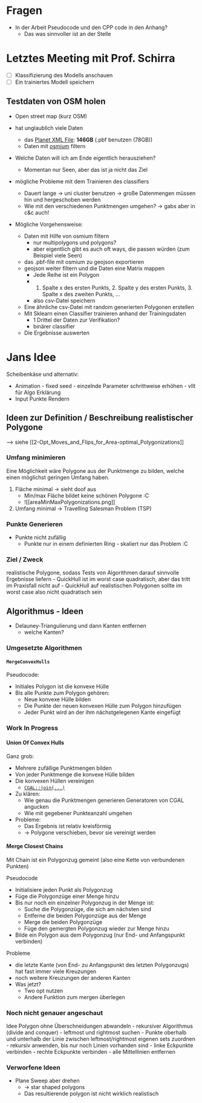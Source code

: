 
# Fragen
- In der Arbeit Pseudocode und den CPP code in den Anhang?
	- Das was sinnvoller ist an der Stelle 

# Letztes Meeting mit Prof. Schirra
- [ ] Klassifizierung des Modells anschauen
- [ ] Ein trainiertes Modell speichern

## Testdaten von OSM holen
- Open street map (kurz OSM)
- hat unglaublich viele Daten
	- das [Planet XML File](https://planet.openstreetmap.org/): **146GB** (.pbf benutzen (78GB))
	- Daten mit [osmium](https://docs.osmcode.org/osmium/latest/osmium-tags-filter.html) filtern
- Welche Daten will ich am Ende eigentlich herausziehen?
	- Momentan nur Seen, aber das ist ja nicht das Ziel

- mögliche Probleme mit dem Trainieren des classifiers
	- Dauert lange -> uni cluster benutzen -> große Datenmengen müssen hin und hergeschoben werden
	- Wie mit den verschiedenen Punktmengen umgehen? -> gabs aber in c&c auch!

- Mögliche Vorgehensweise:
	- Daten mit Hilfe von osmium filtern 
		- nur multipolygons und polygons?
		- aber eigentlich gibt es auch oft ways, die passen würden (zum Beispiel viele Seen)
	- das .pbf-file mit osmium zu geojson exportieren
	- geojson weiter filtern und die Daten eine Matrix mappen
		- Jede Reihe ist ein Polygon
		- 1. Spalte x des ersten Punkts, 2. Spalte y des ersten Punkts, 3. Spalte x des zweiten Punkts, ...
		- also csv-Datei speichern
	- Eine ähnliche csv-Datei mit random generierten Polygonen erstellen
	- Mit Sklearn einen Classifier trainieren anhand der Trainingsdaten
		- 1 Drittel der Daten zur Verifikation?
		- binärer classifier
	- Die Ergebnisse auswerten

# Jans Idee
Scheibenkäse und alternativ:
- Animation - fixed seed - einzelnde Parameter schrittweise erhöhen - vllt für Algo Erklärung
- Input Punkte Rendern
## Ideen zur Definition / Beschreibung realistischer Polygone
--> siehe [[2-Opt_Moves_and_Flips_for_Area-optimal_Polygonizations]]

### Umfang minimieren
Eine Möglichkeit wäre Polygone aus der Punktmenge zu bilden, welche einen möglichst geringen Umfang haben.

1. Fläche minimal -> sieht doof aus
	- Min/max Fläche bildet keine schönen Polygone :C
	- ![[areaMinMaxPolygonizations.png]]
2. Umfang minimal -> Travelling Salesman Problem (TSP)

### Punkte Generieren
- Punkte nicht zufällig
	- Punkte nur in einem definierten Ring - skaliert nur das Problem :C
### Ziel / Zweck
realistische Polygone, sodass Tests von Algorithmen darauf sinnvolle Ergebnisse liefern
	- QuickHull ist im worst case quadratisch, aber das tritt im Praxisfall nicht auf 
	- QuickHull auf realistischen Polygonen sollte im worst case also nicht quadratisch sein

## Algorithmus - Ideen
- Delauney-Triangulierung und dann Kanten entfernen
	- welche Kanten?

### Umgesetzte Algorithmen
#### `MergeConvexHulls`
Pseudocode:
- Initiales Polygon ist die konvexe Hülle
- Bis alle Punkte zum Polygon gehören:
	- Neue konvexe Hülle bilden
	- Die Punkte der neuen konvexen Hülle zum Polygon hinzufügen
	- Jeder Punkt wird an der ihm nächstgelegenen Kante eingefügt

### Work In Progress

#### Union Of Convex Hulls
Ganz grob:
- Mehrere zufällige Punktmengen bilden
- Von jeder Punktmenge die konvexe Hülle bilden
- Die konvexen Hüllen vereinigen
	- [`CGAL::join(...)`](https://doc.cgal.org/latest/Boolean_set_operations_2/group__boolean__join.html)
- Zu klären: 
	- Wie genau die Punktmengen generieren
	  Generatoren von CGAL angucken
	- Wie mit gegebener Punkteanzahl umgehen
- Probleme:
	- Das Ergebnis ist relativ kreisförmig
	- -> Polygone verschieben, bevor sie vereinigt werden

#### Merge Closest Chains
Mit Chain ist ein Polygonzug gemeint (also eine Kette von verbundenen Punkten)

Pseudocode
- Initialisiere jeden Punkt als Polygonzug 
- Füge die Polygonzüge einer Menge hinzu
- Bis nur noch ein einzelner Polygonzug in der Menge ist:
	- Suche die Polygonzüge, die sich am nächsten sind
	- Entferne die beiden Polygonzüge aus der Menge
	- Merge die beiden Polygonzüge
	- Füge den gemergten Polygonzug wieder zur Menge hinzu
- Bilde ein Polygon aus dem Polygonzug (nur End- und Anfangspunkt verbinden)

Probleme
- die letzte Kante (von End- zu Anfangspunkt des letzten Polygonzugs) hat fast immer viele Kreuzungen
- noch weitere Kreuzungen der anderen Kanten
- Was jetzt?
	- Two opt nutzen
	- Andere Funktion zum mergen überlegen

### Noch nicht genauer angeschaut
Idee Polygon ohne Überschneidungen abwandeln
	- rekursiver Algorithmus (divide and conquer)
	- leftmost und rightmost suchen
	- Punkte oberhalb und unterhalb der Linie zwischen leftmost/rightmost eigenen sets zuordnen
	- rekursiv anwenden, bis nur noch Linien vorhanden sind
	- linke Eckpunkte verbinden
	- rechte Eckpunkte verbinden
	- alle Mittellinien entfernen

### Verworfene Ideen
- Plane Sweep aber drehen 
	- -> star shaped polygons
	- Das resultierende polygon ist nicht wirklich realistisch

